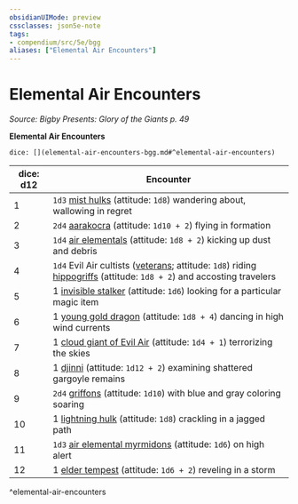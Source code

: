 ```yaml
---
obsidianUIMode: preview
cssclasses: json5e-note
tags:
- compendium/src/5e/bgg
aliases: ["Elemental Air Encounters"]
---
```

# Elemental Air Encounters
*Source: Bigby Presents: Glory of the Giants p. 49* 

**Elemental Air Encounters**

`dice: [](elemental-air-encounters-bgg.md#^elemental-air-encounters)`

| dice: d12 | Encounter |
|-----------|-----------|
| 1 | `1d3` [mist hulks](5E2014官方资源/bestiary/elemental/mist-hulk-bgg.md) (attitude: `1d8`) wandering about, wallowing in regret |
| 2 | `2d4` [aarakocra](5E2014官方资源/bestiary/humanoid/aarakocra.md) (attitude: `1d10 + 2`) flying in formation |
| 3 | `1d4` [air elementals](5E2014官方资源/bestiary/elemental/air-elemental.md) (attitude: `1d8 + 2`) kicking up dust and debris |
| 4 | `1d4` Evil Air cultists ([veterans](5E2014官方资源/bestiary/humanoid/veteran.md); attitude: `1d8`) riding [hippogriffs](5E2014官方资源/bestiary/monstrosity/hippogriff.md) (attitude: `1d8 + 2`) and accosting travelers |
| 5 | 1 [invisible stalker](5E2014官方资源/bestiary/elemental/invisible-stalker.md) (attitude: `1d6`) looking for a particular magic item |
| 6 | 1 [young gold dragon](5E2014官方资源/bestiary/dragon/young-gold-dragon.md) (attitude: `1d8 + 4`) dancing in high wind currents |
| 7 | 1 [cloud giant of Evil Air](5E2014官方资源/bestiary/giant/cloud-giant-of-evil-air-bgg.md) (attitude: `1d4 + 1`) terrorizing the skies |
| 8 | 1 [djinni](5E2014官方资源/bestiary/elemental/djinni.md) (attitude: `1d12 + 2`) examining shattered gargoyle remains |
| 9 | `2d4` [griffons](5E2014官方资源/bestiary/monstrosity/griffon.md) (attitude: `1d10`) with blue and gray coloring soaring |
| 10 | 1 [lightning hulk](5E2014官方资源/bestiary/elemental/lightning-hulk-bgg.md) (attitude: `1d8`) crackling in a jagged path |
| 11 | `1d3` [air elemental myrmidons](5E2014官方资源/bestiary/elemental/air-elemental-myrmidon-mpmm.md) (attitude: `1d6`) on high alert |
| 12 | 1 [elder tempest](5E2014官方资源/bestiary/elemental/elder-tempest-mpmm.md) (attitude: `1d6 + 2`) reveling in a storm |
^elemental-air-encounters